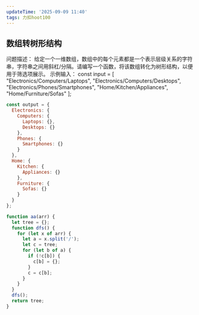 ```yaml
---
updateTime: '2025-09-09 11:40'
tags: 力扣hoot100
---
```


## 数组转树形结构

问题描述：
给定一个一维数组，数组中的每个元素都是一个表示层级关系的字符串，字符串之间用斜杠/分隔。请编写一个函数，将该数组转化为树形结构，以便用于筛选项展示。
示例输入：
const input = [ "Electronics/Computers/Laptops", "Electronics/Computers/Desktops", "Electronics/Phones/Smartphones", "Home/Kitchen/Appliances", "Home/Furniture/Sofas" ];

```javascript
const output = {
  Electronics: {
    Computers: {
      Laptops: {},
      Desktops: {}
    },
    Phones: {
      Smartphones: {}
    }
  },
  Home: {
    Kitchen: {
      Appliances: {}
    },
    Furniture: {
      Sofas: {}
    }
  }
};
```

```javascript
function aa(arr) {
  let tree = {};
  function dfs() {
    for (let x of arr) {
      let a = x.split('/');
      let c = tree;
      for (let b of a) {
        if (!c[b]) {
          c[b] = {};
        }
        c = c[b];
      }
    }
  }
  dfs();
  return tree;
}
```
